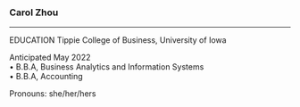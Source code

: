 ### **Carol Zhou**
-----------------------------
EDUCATION
Tippie College of Business, University of Iowa       <p> Anticipated May 2022
<br/>
•	B.B.A, Business Analytics and Information Systems
<br/>
•	B.B.A, Accounting 
<br/>
<p>
Pronouns: she/her/hers

<!--
**XiaoxueZhou/xiaoxuezhou** is a ✨ _special_ ✨ repository because its `README.md` (this file) appears on your GitHub profile.

Here are some ideas to get you started:

- 🔭 I’m currently working on ...
- 🌱 I’m currently learning ...
- 👯 I’m looking to collaborate on ...
- 🤔 I’m looking for help with ...
- 💬 Ask me about ...
- 📫 How to reach me: ...
- 😄 Pronouns: ...
- ⚡ Fun fact: ...
-->

